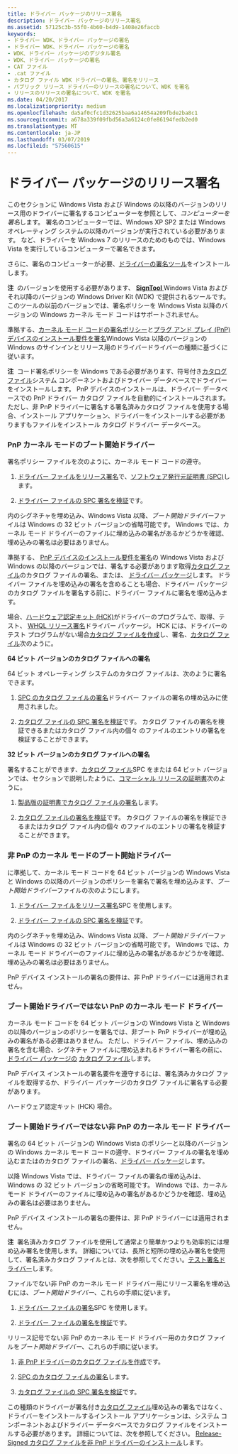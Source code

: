 ```yaml
---
title: ドライバー パッケージのリリース署名
description: ドライバー パッケージのリリース署名
ms.assetid: 57125c3b-55f0-4b60-b4d9-1408e26faccb
keywords:
- ドライバー WDK、ドライバー パッケージの署名
- ドライバー WDK、ドライバー パッケージの署名
- WDK、ドライバー パッケージのデジタル署名
- WDK、ドライバー パッケージの署名
- CAT ファイル
- .cat ファイル
- カタログ ファイル WDK ドライバーの署名、署名をリリース
- パブリック リリース ドライバーのリリースの署名について、WDK を署名
- リリースのリリースの署名について、WDK を署名
ms.date: 04/20/2017
ms.localizationpriority: medium
ms.openlocfilehash: da5af0cfc1d32625baa6a14654a209fbde2ba8c1
ms.sourcegitcommit: a678a339f09fbd56a3a6124c0fe86194fedb2ed0
ms.translationtype: MT
ms.contentlocale: ja-JP
ms.lasthandoff: 03/07/2019
ms.locfileid: "57560615"
---
```

# <a name="release-signing-driver-packages"></a>ドライバー パッケージのリリース署名


このセクションに Windows Vista および Windows の以降のバージョンのリリース用のドライバーに署名するコンピューターを参照として、*コンピューターを署名*します。 署名のコンピューターでは、Windows XP SP2 または Windows オペレーティング システムの以降のバージョンが実行されている必要があります。 など、ドライバーを Windows 7 のリリースのためのものでは、Windows Vista を実行しているコンピューターで署名できます。

さらに、署名のコンピューターが必要、[ドライバーの署名ツール](https://msdn.microsoft.com/library/windows/hardware/ff552958)をインストールします。

**注**  のバージョンを使用する必要があります、 [ **SignTool** ](https://msdn.microsoft.com/library/windows/hardware/ff551778) Windows Vista およびそれ以降のバージョンの Windows Driver Kit (WDK) で提供されるツールです。 このツールの以前のバージョンでは、署名ポリシーを Windows Vista 以降のバージョンの Windows カーネル モード コードはサポートされません。

 

準拠する、[カーネル モード コードの署名ポリシー](kernel-mode-code-signing-policy--windows-vista-and-later-.md)と[プラグ アンド プレイ (PnP) デバイスのインストール要件を署名](pnp-device-installation-signing-requirements--windows-vista-and-later-.md)Windows Vista 以降のバージョンの Windows のサインインとリリース用のドライバードライバーの種類に基づくに従います。

**注**  コード署名ポリシーを Windows である必要があります、符号付き[カタログ ファイル](catalog-files.md)システム コンポーネントおよびドライバー データベースでドライバーをインストールします。 PnP デバイスのインストールは、ドライバー データベースでの PnP ドライバー カタログ ファイルを自動的にインストールされます。 ただし、非 PnP ドライバーに署名する署名済みカタログ ファイルを使用する場合、インストール アプリケーション、ドライバーをインストールする必要がありますもファイルをインストール カタログ ドライバー データベース。

 

### <a href="" id="pnp-kernel-mode-boot-start-driver"></a> PnP カーネル モードのブート開始ドライバー

署名ポリシー ファイルを次のように、カーネル モード コードの遵守。

1.  [ドライバー ファイルをリリース署名](release-signing-a-driver-file.md)で、[ソフトウェア発行元証明書 (SPC)](software-publisher-certificate.md)します。

2.  [ドライバー ファイルの SPC 署名を検証](verifying-the-signature-of-a-release-signed-driver-file.md)です。

内のシグネチャを埋め込み、Windows Vista 以降、*ブート開始ドライバー*ファイルは Windows の 32 ビット バージョンの省略可能です。 Windows では、カーネル モード ドライバーのファイルに埋め込みの署名があるかどうかを確認、埋め込みの署名は必要はありません。

準拠する、 [PnP デバイスのインストール要件を署名](pnp-device-installation-signing-requirements--windows-vista-and-later-.md)の Windows Vista および Windows の以降のバージョンでは、署名する必要があります取得[カタログ ファイル](catalog-files.md)のカタログ ファイルの署名、または、 [ドライバー パッケージ](driver-packages.md)します。 ドライバー ファイルを埋め込みの署名を含めることも場合、ドライバー パッケージのカタログ ファイルを署名する前に、ドライバー ファイルに署名を埋め込みます。

場合、[ハードウェア認定キット (HCK)](https://go.microsoft.com/fwlink/p/?linkid=227016)がドライバーのプログラムで、取得、テスト、 [WHQL リリース署名](whql-release-signature.md)ドライバー パッケージ。 HCK には、ドライバーのテスト プログラムがない場合[カタログ ファイルを作成](creating-a-catalog-file-for-a-pnp-driver-package.md)し、署名、[カタログ ファイル](catalog-files.md)次のように。

**64 ビット バージョンのカタログ ファイルへの署名**

64 ビット オペレーティング システムのカタログ ファイルは、次のように署名できます。

1.  [SPC のカタログ ファイルの署名](signing-a-catalog-file-with-an-spc.md)ドライバー ファイルの署名の埋め込みに使用されました。

2.  [カタログ ファイルの SPC 署名を検証](verifying-the-spc-signature-of-a-catalog-file.md)です。 カタログ ファイルの署名を検証できるまたはカタログ ファイル内の個々 のファイルのエントリの署名を検証することができます。

**32 ビット バージョンのカタログ ファイルへの署名**

署名することができます、[カタログ ファイル](catalog-files.md)SPC をまたは 64 ビット バージョンでは、セクションで説明したように、[コマーシャル リリースの証明書](commercial-release-certificate.md)次のように。

1.  [製品版の証明書でカタログ ファイルの署名](signing-a-catalog-file-with-a-commercial-release-certificate.md)します。

2.  [カタログ ファイルの署名を検証](verifying-the-signature-of-a-catalog-file-signed-by-a-commercial-relea.md)です。 カタログ ファイルの署名を検証できるまたはカタログ ファイル内の個々 のファイルのエントリの署名を検証することができます。

### <a href="" id="non-pnp-kernel-mode-boot-start-driver"></a> 非 PnP のカーネル モードのブート開始ドライバー

に準拠して、カーネル モード コードを 64 ビット バージョンの Windows Vista と Windows の以降のバージョンのポリシーを署名で署名を埋め込みます、*ブート開始ドライバー*ファイルの次のようにします。

1.  [ドライバー ファイルをリリース署名](release-signing-a-driver-file.md)SPC を使用します。

2.  [ドライバー ファイルの SPC 署名を検証](verifying-the-signature-of-a-release-signed-driver-file.md)です。

内のシグネチャを埋め込み、Windows Vista 以降、*ブート開始ドライバー*ファイルは Windows の 32 ビット バージョンの省略可能です。 Windows では、カーネル モード ドライバーのファイルに埋め込みの署名があるかどうかを確認、埋め込みの署名は必要はありません。

PnP デバイス インストールの署名の要件は、非 PnP ドライバーには適用されません。

### <a href="" id="pnp-kernel-mode-driver-that-is-not-a-boot-start-driver"></a> ブート開始ドライバーではない PnP のカーネル モード ドライバー

カーネル モード コードを 64 ビット バージョンの Windows Vista と Windows の以降のバージョンのポリシーを署名では、非ブート PnP ドライバーが埋め込みの署名がある必要はありません。 ただし、ドライバー ファイル、埋め込みの署名を含む場合、シグネチャ ファイルに埋め込まれるドライバー署名の前に、[ドライバー パッケージの](driver-packages.md) [カタログ ファイル](catalog-files.md)します。

PnP デバイス インストールの署名要件を遵守するには、署名済みカタログ ファイルを取得するか、ドライバー パッケージのカタログ ファイルに署名する必要があります。

ハードウェア認定キット (HCK) 場合。

### <a href="" id="non-pnp-kernel-mode-driver-that-is-not-a-boot-start-driver"></a> ブート開始ドライバーではない非 PnP のカーネル モード ドライバー

署名の 64 ビット バージョンの Windows Vista のポリシーと以降のバージョンの Windows カーネル モード コードの遵守、ドライバー ファイルの署名を埋め込むまたはのカタログ ファイルの署名、[ドライバー パッケージ](driver-packages.md)します。

以降 Windows Vista では、ドライバー ファイルの署名の埋め込みは、Windows の 32 ビット バージョンの省略可能です。 Windows では、カーネル モード ドライバーのファイルに埋め込みの署名があるかどうかを確認、埋め込みの署名は必要はありません。

PnP デバイス インストールの署名の要件は、非 PnP ドライバーには適用されません。

**注**  署名済みカタログ ファイルを使用して通常より簡単かつよりも効率的には埋め込み署名を使用します。 詳細については、長所と短所の埋め込み署名を使用して、署名済みカタログ ファイルとは、次を参照してください。[テスト署名ドライバー](https://docs.microsoft.com/windows-hardware/drivers/develop/signing-a-driver)します。

 

ファイルでない非 PnP のカーネル モード ドライバー用にリリース署名を埋め込むには、*ブート開始ドライバー*、これらの手順に従います。

1.  [ドライバー ファイルの署名](release-signing-a-driver-file.md)SPC を使用します。

2.  [ドライバー ファイルの署名を検証](verifying-the-signature-of-a-release-signed-driver-file.md)です。

リリース記号でない非 PnP のカーネル モード ドライバー用のカタログ ファイルを*ブート開始ドライバー*、これらの手順に従います。

1.  [非 PnP ドライバーのカタログ ファイルを作成](creating-a-catalog-file-for-a-non-pnp-driver-package.md)です。

2.  [SPC のカタログ ファイルの署名](signing-a-catalog-file-with-an-spc.md)します。

3.  [カタログ ファイルの SPC 署名を検証](verifying-the-spc-signature-of-a-catalog-file.md)です。

この種類のドライバーが署名付き[カタログ ファイル](catalog-files.md)埋め込みの署名ではなく、ドライバーをインストールするインストール アプリケーションは、システム コンポーネントおよびドライバー データベースでカタログ ファイルをインストールする必要があります。 詳細については、次を参照してください。 [Release-Signed カタログ ファイルを非 PnP ドライバーのインストール](installing-a-release-signed-catalog-file-for-a-non-pnp-driver.md)します。

 

 






